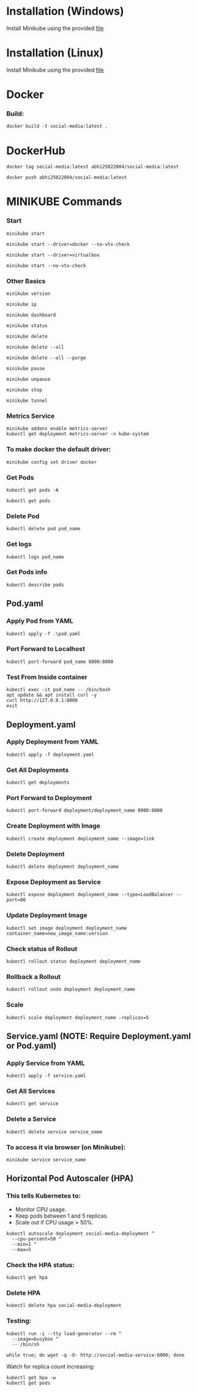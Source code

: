 # Installation (Windows)
Install Minikube using the provided [file](Windows_Installation.md)

# Installation (Linux)
Install Minikube using the provided [file](Linux_Installation.md)

# Docker
### Build: 
```
docker build -t social-media:latest .
```

# DockerHub
```
docker tag social-media:latest abhi25022004/social-media:latest
```
```
docker push abhi25022004/social-media:latest
```

# MINIKUBE Commands

### Start
```
minikube start
```
```
minikube start --driver=docker --no-vtx-check
```
```
minikube start --driver=virtualbox
```
```
minikube start --no-vtx-check
```

### Other Basics
```
minikube version
```
```
minikube ip
```
```
minikube dashboard
```
```
minikube status
```
```
minikube delete
```
```
minikube delete --all
```
```
minikube delete --all --purge
```
```
minikube pause
```
```
minikube unpause
```
```
minikube stop
```
```
minikube tunnel
```

### Metrics Service
```
minikube addons enable metrics-server
kubectl get deployment metrics-server -n kube-system
```

### To make docker the default driver:
```
minikube config set driver docker
```

### Get Pods
```
kubectl get pods -A
```
```
kubectl get pods
```

### Delete Pod
```
kubectl delete pod pod_name
```

### Get logs
```
kubectl logs pod_name
```

### Get Pods info
```
kubectl describe pods
```




## Pod.yaml

### Apply Pod from YAML
```
kubectl apply -f .\pod.yaml
```

### Port Forward to Localhost
```
kubectl port-forward pod_name 8000:8000
```

### Test From Inside container
```
kubectl exec -it pod_name -- /bin/bash
apt update && apt install curl -y
curl http://127.0.0.1:8000
exit
```




## Deployment.yaml 

### Apply Deployment from YAML
```
kubectl apply -f deployment.yaml
```

### Get All Deployments
```
kubectl get deployments
```

### Port Forward to Deployment
```
kubectl port-forward deployment/deployment_name 8000:8000
```

### Create Deployment with Image
```
kubectl create deployment deployment_name --image=link
```

### Delete Deployment
```
kubectl delete deployment deployment_name
```

### Expose Deployment as Service
```
kubectl expose deployment deployment_name --type=LoadBalancer --port=80
```

### Update Deployment Image
```
kubectl set image deployment deployment_name container_name=new_image_name:version
```

### Check status of Rollout
```
kubectl rollout status deployment deployment_name 
```

### Rollback a Rollout
```
kubectl rollout undo deployment deployment_name 
```

### Scale
```
kubectl scale deployment deployment_name -replicas=5
```




## Service.yaml (NOTE: Require Deployment.yaml or Pod.yaml)

### Apply Service from YAML
```
kubectl apply -f service.yaml
```

### Get All Services
```
kubectl get service
```

### Delete a Service
```
kubectl delete service service_name
```

### To access it via browser (on Minikube):
```
minikube service service_name
```




## Horizontal Pod Autoscaler (HPA)

### This tells Kubernetes to:
- Monitor CPU usage.
- Keep pods between 1 and 5 replicas.
- Scale out if CPU usage > 50%.

```
kubectl autoscale deployment social-media-deployment ^
  --cpu-percent=50 ^
  --min=1 ^
  --max=5
```

### Check the HPA status:
```
kubectl get hpa
```

### Delete HPA
```
kubectl delete hpa social-media-deployment
```

### Testing:
```
kubectl run -i --tty load-generator --rm ^
  --image=busybox ^
  -- /bin/sh

while true; do wget -q -O- http://social-media-service:8000; done
```

Watch for replica count increasing:
```
kubectl get hpa -w
kubectl get pods
```

